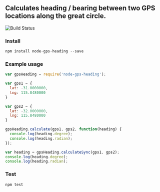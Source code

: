 ## Calculates heading / bearing between two GPS locations along the great circle.

![Build Status](https://travis-ci.org/betaversionsoftware/node-gps-heading.svg?branch=master)
### Install

```js
npm install node-gps-heading --save
```

### Example usage

```js
var gpsHeading = require('node-gps-heading');

var gps1 = {
  lat: -31.0000000,
  lng: 115.8480000
}

var gps2 = {
  lat: -32.0000000,
  lng: 115.8480000
}

gpsHeading.calculate(gps1, gps2, function(heading) {
  console.log(heading.degree);
  console.log(heading.radian);
});

var heading = gpsHeading.calculateSync(gps1, gps2);
console.log(heading.degree);
console.log(heading.radian);
```

### Test

```js
npm test
```

